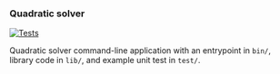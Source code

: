 ### Quadratic solver

[![Tests](https://github.com/kirimi/quadratic_solver/actions/workflows/dart.yml/badge.svg)](https://github.com/kirimi/quadratic_solver/actions/workflows/dart.yml)

Quadratic solver command-line application with an entrypoint in `bin/`, library code
in `lib/`, and example unit test in `test/`.
